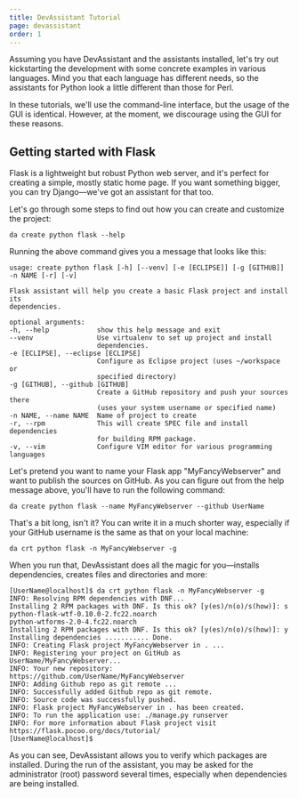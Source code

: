 ```yaml
---
title: DevAssistant Tutorial
page: devassistant
order: 1
---
```


Assuming you have DevAssistant and the assistants installed, let's try out
kickstarting the development with some concrete examples in various languages.
Mind you that each language has different needs, so the assistants for Python
look a little different than those for Perl.

In these tutorials, we'll use the command-line interface, but the usage of the
GUI is identical. However, at the moment, we discourage using the GUI for these
reasons.

## Getting started with Flask

Flask is a lightweight but robust Python web server, and it's perfect for creating a
simple, mostly static home page. If you want something bigger, you can try
Django—we've got an assistant for that too.

Let's go through some steps to find out how you can create and customize the
project:

    da create python flask --help

Running the above command gives you a message that looks like this:

    usage: create python flask [-h] [--venv] [-e [ECLIPSE]] [-g [GITHUB]] -n NAME [-r] [-v]

    Flask assistant will help you create a basic Flask project and install its
    dependencies.

    optional arguments:
    -h, --help            show this help message and exit
    --venv                Use virtualenv to set up project and install
                          dependencies.
    -e [ECLIPSE], --eclipse [ECLIPSE]
                          Configure as Eclipse project (uses ~/workspace or
                          specified directory)
    -g [GITHUB], --github [GITHUB]
                          Create a GitHub repository and push your sources there
                          (uses your system username or specified name)
    -n NAME, --name NAME  Name of project to create
    -r, --rpm             This will create SPEC file and install dependencies
                          for building RPM package.
    -v, --vim             Configure VIM editor for various programming languages

Let's pretend you want to name your Flask app "MyFancyWebserver" and want to
publish the sources on GitHub. As you can figure out from the help message
above, you'll have to run the following command:

    da create python flask --name MyFancyWebserver --github UserName

That's a bit long, isn't it? You can write it in a much shorter way, especially
if your GitHub username is the same as that on your local machine:

    da crt python flask -n MyFancyWebserver -g

When you run that, DevAssistant does all the magic for you—installs
dependencies, creates files and directories and more:

    [UserName@localhost]$ da crt python flask -n MyFancyWebserver -g
    INFO: Resolving RPM dependencies with DNF...
    Installing 2 RPM packages with DNF. Is this ok? [y(es)/n(o)/s(how)]: s
    python-flask-wtf-0.10.0-2.fc22.noarch
    python-wtforms-2.0-4.fc22.noarch
    Installing 2 RPM packages with DNF. Is this ok? [y(es)/n(o)/s(how)]: y
    Installing dependencies ........... Done.
    INFO: Creating Flask project MyFancyWebserver in . ...
    INFO: Registering your project on GitHub as UserName/MyFancyWebserver...
    INFO: Your new repository: https://github.com/UserName/MyFancyWebserver
    INFO: Adding Github repo as git remote ...
    INFO: Successfully added Github repo as git remote.
    INFO: Source code was successfully pushed.
    INFO: Flask project MyFancyWebserver in . has been created.
    INFO: To run the application use: ./manage.py runserver
    INFO: For more information about Flask project visit https://flask.pocoo.org/docs/tutorial/
    [UserName@localhost]$ 

As you can see, DevAssistant allows you to verify which packages are installed.
During the run of the assistant, you may be asked for the administrator (root)
password several times, especially when dependencies are being installed.
